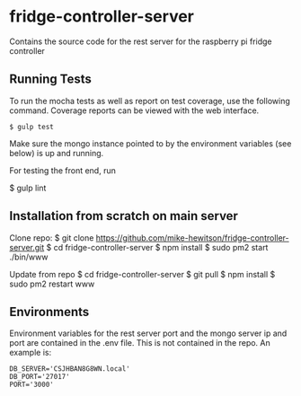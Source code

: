 # fridge-controller-server
Contains the source code for the rest server for the raspberry pi fridge controller

## Running Tests

To run the mocha tests as well as report on test coverage, use the following command. Coverage reports can be viewed with the web interface.
```
$ gulp test
```
Make sure the mongo instance pointed to by the environment variables (see below) is up and running.

For testing the front end, run 

$ gulp lint
<!-- $ jasmine-node . -->

## Installation from scratch on main server

Clone repo:
$ git clone https://github.com/mike-hewitson/fridge-controller-server.git
$ cd fridge-controller-server
$ npm install
$ sudo pm2 start ./bin/www

Update from repo
$ cd fridge-controller-server
$ git pull
$ npm install
$ sudo pm2 restart www

## Environments

Environment variables for the rest server port and the mongo server ip and port are contained in the .env file. This is not contained in the repo. An example is:
```
DB_SERVER='CSJHBAN8G8WN.local'
DB_PORT='27017'
PORT='3000'
```

